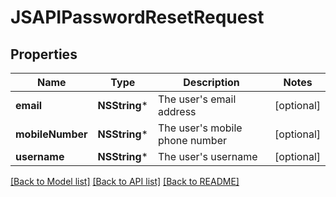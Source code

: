 # JSAPIPasswordResetRequest

## Properties
Name | Type | Description | Notes
------------ | ------------- | ------------- | -------------
**email** | **NSString*** | The user&#39;s email address | [optional] 
**mobileNumber** | **NSString*** | The user&#39;s mobile phone number | [optional] 
**username** | **NSString*** | The user&#39;s username | [optional] 

[[Back to Model list]](../README.md#documentation-for-models) [[Back to API list]](../README.md#documentation-for-api-endpoints) [[Back to README]](../README.md)


